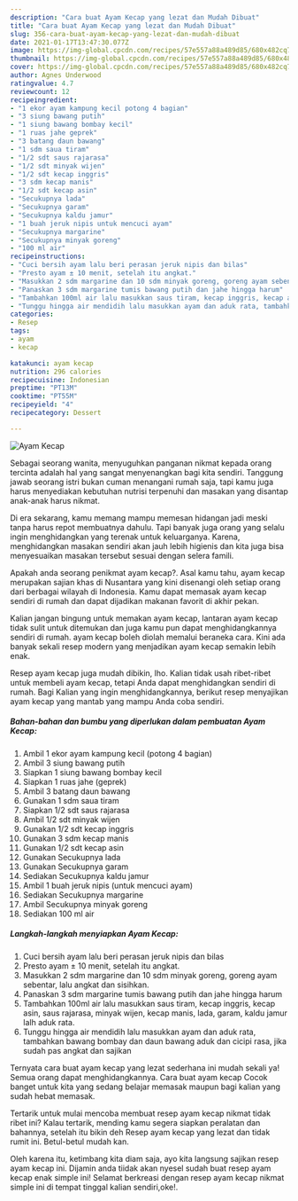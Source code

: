 ```yaml
---
description: "Cara buat Ayam Kecap yang lezat dan Mudah Dibuat"
title: "Cara buat Ayam Kecap yang lezat dan Mudah Dibuat"
slug: 356-cara-buat-ayam-kecap-yang-lezat-dan-mudah-dibuat
date: 2021-01-17T13:47:30.077Z
image: https://img-global.cpcdn.com/recipes/57e557a88a489d85/680x482cq70/ayam-kecap-foto-resep-utama.jpg
thumbnail: https://img-global.cpcdn.com/recipes/57e557a88a489d85/680x482cq70/ayam-kecap-foto-resep-utama.jpg
cover: https://img-global.cpcdn.com/recipes/57e557a88a489d85/680x482cq70/ayam-kecap-foto-resep-utama.jpg
author: Agnes Underwood
ratingvalue: 4.7
reviewcount: 12
recipeingredient:
- "1 ekor ayam kampung kecil potong 4 bagian"
- "3 siung bawang putih"
- "1 siung bawang bombay kecil"
- "1 ruas jahe geprek"
- "3 batang daun bawang"
- "1 sdm saua tiram"
- "1/2 sdt saus rajarasa"
- "1/2 sdt minyak wijen"
- "1/2 sdt kecap inggris"
- "3 sdm kecap manis"
- "1/2 sdt kecap asin"
- "Secukupnya lada"
- "Secukupnya garam"
- "Secukupnya kaldu jamur"
- "1 buah jeruk nipis untuk mencuci ayam"
- "Secukupnya margarine"
- "Secukupnya minyak goreng"
- "100 ml air"
recipeinstructions:
- "Cuci bersih ayam lalu beri perasan jeruk nipis dan bilas"
- "Presto ayam ± 10 menit, setelah itu angkat."
- "Masukkan 2 sdm margarine dan 10 sdm minyak goreng, goreng ayam sebentar, lalu angkat dan sisihkan."
- "Panaskan 3 sdm margarine tumis bawang putih dan jahe hingga harum"
- "Tambahkan 100ml air lalu masukkan saus tiram, kecap inggris, kecap asin, saus rajarasa, minyak wijen, kecap manis, lada, garam, kaldu jamur lalh aduk rata."
- "Tunggu hingga air mendidih lalu masukkan ayam dan aduk rata, tambahkan bawang bombay dan daun bawang aduk dan cicipi rasa, jika sudah pas angkat dan sajikan"
categories:
- Resep
tags:
- ayam
- kecap

katakunci: ayam kecap 
nutrition: 296 calories
recipecuisine: Indonesian
preptime: "PT13M"
cooktime: "PT55M"
recipeyield: "4"
recipecategory: Dessert

---
```



![Ayam Kecap](https://img-global.cpcdn.com/recipes/57e557a88a489d85/680x482cq70/ayam-kecap-foto-resep-utama.jpg)

Sebagai seorang wanita, menyuguhkan panganan nikmat kepada orang tercinta adalah hal yang sangat menyenangkan bagi kita sendiri. Tanggung jawab seorang istri bukan cuman menangani rumah saja, tapi kamu juga harus menyediakan kebutuhan nutrisi terpenuhi dan masakan yang disantap anak-anak harus nikmat.

Di era  sekarang, kamu memang mampu memesan hidangan jadi meski tanpa harus repot membuatnya dahulu. Tapi banyak juga orang yang selalu ingin menghidangkan yang terenak untuk keluarganya. Karena, menghidangkan masakan sendiri akan jauh lebih higienis dan kita juga bisa menyesuaikan masakan tersebut sesuai dengan selera famili. 



Apakah anda seorang penikmat ayam kecap?. Asal kamu tahu, ayam kecap merupakan sajian khas di Nusantara yang kini disenangi oleh setiap orang dari berbagai wilayah di Indonesia. Kamu dapat memasak ayam kecap sendiri di rumah dan dapat dijadikan makanan favorit di akhir pekan.

Kalian jangan bingung untuk memakan ayam kecap, lantaran ayam kecap tidak sulit untuk ditemukan dan juga kamu pun dapat menghidangkannya sendiri di rumah. ayam kecap boleh diolah memalui beraneka cara. Kini ada banyak sekali resep modern yang menjadikan ayam kecap semakin lebih enak.

Resep ayam kecap juga mudah dibikin, lho. Kalian tidak usah ribet-ribet untuk membeli ayam kecap, tetapi Anda dapat menghidangkan sendiri di rumah. Bagi Kalian yang ingin menghidangkannya, berikut resep menyajikan ayam kecap yang mantab yang mampu Anda coba sendiri.

<!--inarticleads1-->

##### Bahan-bahan dan bumbu yang diperlukan dalam pembuatan Ayam Kecap:

1. Ambil 1 ekor ayam kampung kecil (potong 4 bagian)
1. Ambil 3 siung bawang putih
1. Siapkan 1 siung bawang bombay kecil
1. Siapkan 1 ruas jahe (geprek)
1. Ambil 3 batang daun bawang
1. Gunakan 1 sdm saua tiram
1. Siapkan 1/2 sdt saus rajarasa
1. Ambil 1/2 sdt minyak wijen
1. Gunakan 1/2 sdt kecap inggris
1. Gunakan 3 sdm kecap manis
1. Gunakan 1/2 sdt kecap asin
1. Gunakan Secukupnya lada
1. Gunakan Secukupnya garam
1. Sediakan Secukupnya kaldu jamur
1. Ambil 1 buah jeruk nipis (untuk mencuci ayam)
1. Sediakan Secukupnya margarine
1. Ambil Secukupnya minyak goreng
1. Sediakan 100 ml air




<!--inarticleads2-->

##### Langkah-langkah menyiapkan Ayam Kecap:

1. Cuci bersih ayam lalu beri perasan jeruk nipis dan bilas
1. Presto ayam ± 10 menit, setelah itu angkat.
1. Masukkan 2 sdm margarine dan 10 sdm minyak goreng, goreng ayam sebentar, lalu angkat dan sisihkan.
1. Panaskan 3 sdm margarine tumis bawang putih dan jahe hingga harum
1. Tambahkan 100ml air lalu masukkan saus tiram, kecap inggris, kecap asin, saus rajarasa, minyak wijen, kecap manis, lada, garam, kaldu jamur lalh aduk rata.
1. Tunggu hingga air mendidih lalu masukkan ayam dan aduk rata, tambahkan bawang bombay dan daun bawang aduk dan cicipi rasa, jika sudah pas angkat dan sajikan




Ternyata cara buat ayam kecap yang lezat sederhana ini mudah sekali ya! Semua orang dapat menghidangkannya. Cara buat ayam kecap Cocok banget untuk kita yang sedang belajar memasak maupun bagi kalian yang sudah hebat memasak.

Tertarik untuk mulai mencoba membuat resep ayam kecap nikmat tidak ribet ini? Kalau tertarik, mending kamu segera siapkan peralatan dan bahannya, setelah itu bikin deh Resep ayam kecap yang lezat dan tidak rumit ini. Betul-betul mudah kan. 

Oleh karena itu, ketimbang kita diam saja, ayo kita langsung sajikan resep ayam kecap ini. Dijamin anda tiidak akan nyesel sudah buat resep ayam kecap enak simple ini! Selamat berkreasi dengan resep ayam kecap nikmat simple ini di tempat tinggal kalian sendiri,oke!.

